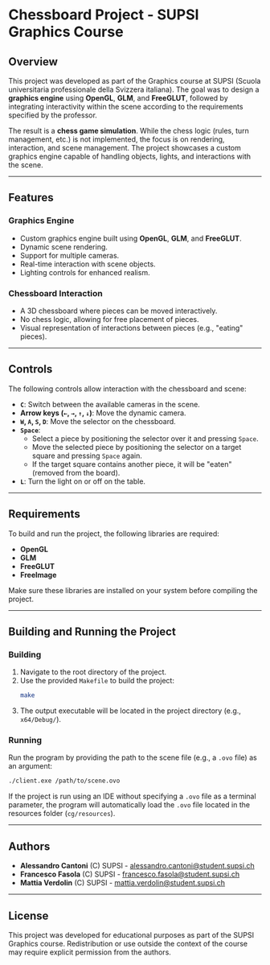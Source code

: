 # Chessboard Project - SUPSI Graphics Course

## Overview
This project was developed as part of the Graphics course at SUPSI (Scuola universitaria professionale della Svizzera italiana). The goal was to design a **graphics engine** using **OpenGL**, **GLM**, and **FreeGLUT**, followed by integrating interactivity within the scene according to the requirements specified by the professor.

The result is a **chess game simulation**. While the chess logic (rules, turn management, etc.) is not implemented, the focus is on rendering, interaction, and scene management. The project showcases a custom graphics engine capable of handling objects, lights, and interactions with the scene.

---

## Features

### Graphics Engine
- Custom graphics engine built using **OpenGL**, **GLM**, and **FreeGLUT**.
- Dynamic scene rendering.
- Support for multiple cameras.
- Real-time interaction with scene objects.
- Lighting controls for enhanced realism.

### Chessboard Interaction
- A 3D chessboard where pieces can be moved interactively.
- No chess logic, allowing for free placement of pieces.
- Visual representation of interactions between pieces (e.g., "eating" pieces).

---

## Controls
The following controls allow interaction with the chessboard and scene:

- **`C`**: Switch between the available cameras in the scene.
- **Arrow keys (`←`, `→`, `↑`, `↓`)**: Move the dynamic camera.
- **`W`, `A`, `S`, `D`**: Move the selector on the chessboard.
- **`Space`**:
  - Select a piece by positioning the selector over it and pressing `Space`.
  - Move the selected piece by positioning the selector on a target square and pressing `Space` again.
  - If the target square contains another piece, it will be "eaten" (removed from the board).
- **`L`**: Turn the light on or off on the table.

---

## Requirements
To build and run the project, the following libraries are required:

- **OpenGL**
- **GLM**
- **FreeGLUT**
- **FreeImage**

Make sure these libraries are installed on your system before compiling the project.

---

## Building and Running the Project

### Building
1. Navigate to the root directory of the project.
2. Use the provided `Makefile` to build the project:
   ```bash
   make
   ```
3. The output executable will be located in the project directory (e.g., `x64/Debug/`).

### Running
Run the program by providing the path to the scene file (e.g., a `.ovo` file) as an argument:
```bash
./client.exe /path/to/scene.ovo
```

If the project is run using an IDE without specifying a `.ovo` file as a terminal parameter, the program will automatically load the `.ovo` file located in the resources folder (`cg/resources`).

---

## Authors
- **Alessandro Cantoni** (C) SUPSI - [alessandro.cantoni@student.supsi.ch](mailto:alessandro.cantoni@student.supsi.ch)
- **Francesco Fasola** (C) SUPSI - [francesco.fasola@student.supsi.ch](mailto:francesco.fasola@student.supsi.ch)
- **Mattia Verdolin** (C) SUPSI - [mattia.verdolin@student.supsi.ch](mailto:mattia.verdolin@student.supsi.ch)

---

## License
This project was developed for educational purposes as part of the SUPSI Graphics course. Redistribution or use outside the context of the course may require explicit permission from the authors.

